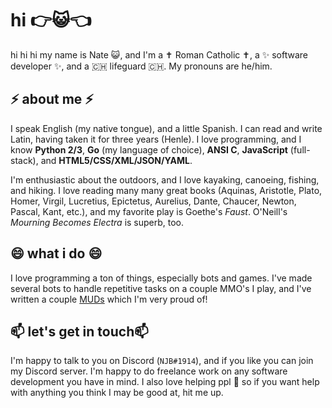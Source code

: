 # hi 👉😺👈

hi hi hi my name is Nate 😺, and I'm a ✝️ Roman Catholic ✝️, a ✨ software developer ✨, and a 🇨🇭 lifeguard 🇨🇭. My pronouns are he/him.

## ⚡ about me ⚡

I speak English (my native tongue), and a little Spanish. I can read and write Latin, having taken it for three years (Henle). I love programming, and I know **Python 2/3**, **Go** (my language of choice), **ANSI C**, **JavaScript** (full-stack), and **HTML5/CSS/XML/JSON/YAML**.

I'm enthusiastic about the outdoors, and I love kayaking, canoeing, fishing, and hiking. I love reading many many great books (Aquinas, Aristotle, Plato, Homer, Virgil, Lucretius, Epictetus, Aurelius, Dante, Chaucer, Newton, Pascal, Kant, etc.), and my favorite play is Goethe's *Faust*. O'Neill's *Mourning Becomes Electra* is superb, too.

## 😄 what i do 😄

I love programming a ton of things, especially bots and games. I've made several bots to handle repetitive tasks on a couple MMO's I play, and I've written a couple [MUDs](wikipedia.org/wiki/MUD) which I'm very proud of!

## 📫 let's get in touch📫

I'm happy to talk to you on Discord (`NJB#1914`), and if you like you can join my Discord server. I'm happy to do freelance work on any software development you have in mind. I also love helping ppl 👯 so if you want help with anything you think I may be good at, hit me up.

<!--
**servusDei2018/servusdei2018** is a ✨ _special_ ✨ repository because its `README.md` (this file) appears on your GitHub profile.

Here are some ideas to get you started:
👋
- 🔭 I’m currently working on ...
- 🌱 I’m currently learning ...
- 👯 I’m looking to collaborate on ...
- 🤔 I’m looking for help with ...
- 💬 Ask me about ...
- 📫 How to reach me: ...
- 😄 Pronouns: ...
- ⚡ Fun fact: ...
-->
